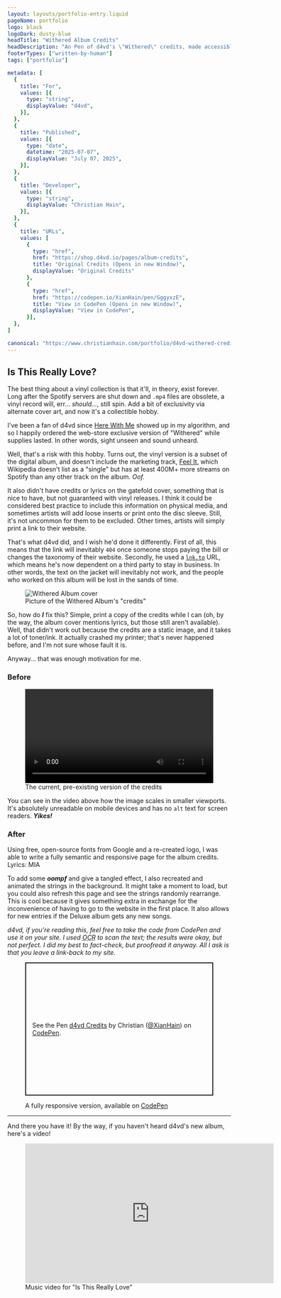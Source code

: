 ```yaml
---
layout: layouts/portfolio-entry.liquid
pageName: portfolio
logo: black
logoDark: dusty-blue
headTitle: "Withered Album Credits"
headDescription: "An Pen of d4vd's \"Withered\" credits, made accessible"
footerTypes: ["written-by-human"]
tags: ["portfolio"]

metadata: [
  {
    title: "For",
    values: [{
      type: "string",
      displayValue: "d4vd",
    }],
  },
  {
    title: "Published",
    values: [{
      type: "date",
      datetime: "2025-07-07",
      displayValue: "July 07, 2025",
    }],
  },
  {
    title: "Developer",
    values: [{
      type: "string",
      displayValue: "Christian Hain",
    }],
  },
  {
    title: "URLs",
    values: [
      {
        type: "href",
        href: "https://shop.d4vd.io/pages/album-credits",
        title: "Original Credits (Opens in new Window)",
        displayValue: "Original Credits"
      },
      {
        type: "href",
        href: "https://codepen.io/XianHain/pen/GggyxzE",
        title: "View in CodePen (Opens in new Window)",
        displayValue: "View in CodePen",
      }],
  },
]

canonical: "https://www.christianhain.com/portfolio/d4vd-withered-credits"
---
```


## Is This Really Love?
The best thing about a vinyl collection is that it'll, in theory, exist forever.
Long after the Spotify servers are shut down and `.mp4` files are obsolete, a
vinyl record will, err... _should..._, still spin. Add a bit of exclusivity via
alternate cover art, and now it's a collectible hobby.

I've been a fan of d4vd since
<a rel="nofollow" href="https://www.youtube.com/watch?v=B7Y4LHbpXv0" title="'Here With Me' Music Video (Opens in a new Window)" target="_blank">Here With Me</a>
showed up in my algorithm, and so I happily ordered the web-store exclusive
version of "Withered" while supplies lasted. In other words, sight unseen and
sound unheard.

Well, that's a risk with this hobby. Turns out, the vinyl version is a subset of
the digital album, and doesn't include the marketing track,
<a rel="nofollow" href="https://www.youtube.com/watch?v=vZi8ET9k11g" title="'Feel It' Music Video (Opens a new Window)">Feel It</a>,
which Wikipedia doesn't list as a "single" but has at least 400M+ more streams
on Spotify than any other track on the album. _Oof._

It also didn't have credits or lyrics on the gatefold cover, something that is
nice to have, but not guaranteed with vinyl releases. I think it could be
considered best practice to include this information on physical media, and
sometimes artists will add loose inserts or print onto the disc sleeve. Still,
it's not uncommon for them to be excluded. Other times, artists will simply
print a link to their website.

That's what d4vd did, and I wish he'd done it differently. First of all, this
means that the link will inevitably `404` once someone stops paying the bill or
changes the taxonomy of their website. Secondly, he used a
<a rel="nofollow" href="https://lnk.to" title="Good luck, who knows where this goes (Opens in a new Window)" target="_blank">`lnk.to`</a>
URL, which means he's now dependent on a third party to stay in business. In
other words, the text on the jacket will inevitably not work, and the people who
worked on this album will be lost in the sands of time.

<figure data-theme="polaroid">
  <img alt="Withered Album cover" src="https://assets.christianhain.com/pages/portfolio/d4vd-withered-credits/withered-album-back-cover.jpg">
  <figcaption>Picture of the Withered Album's "credits"</figcaption>
</figure>

So, how do ***I*** fix this? Simple, print a copy of the credits while I can
(oh, by the way, the album cover mentions lyrics, but those still aren't
available). Well, that didn't work out because the credits are a static
image, and it takes a lot of toner/ink. It actually crashed my printer; that's
never happened before, and I'm not sure whose fault it is.

Anyway... that was enough motivation for me.

### Before
<figure>
  <video controls autoplay style="inline-size: 100%;">
    <source src="https://assets.christianhain.com/pages/portfolio/d4vd-withered-credits/withered-existing-site.mp4" type="video/mp4" />
    Download the <a href="https://assets.christianhain.com/pages/portfolio/d4vd-withered-credits/withered-existing-site.mp4">video</a>
  </video>
  <figcaption>The current, pre-existing version of the credits</figcaption>
</figure>

You can see in the video above how the image scales in smaller viewports. It's
absolutely unreadable on mobile devices and has no `alt` text for screen
readers. ***Yikes!***

### After
Using free, open-source fonts from Google and a re-created logo, I was able to
write a fully semantic and responsive page for the album credits. Lyrics: MIA

To add some <b><i>oompf</i></b> and give a tangled effect, I also recreated and
animated the strings in the background. It might take a moment to load, but you
could also refresh this page and see the strings randomly rearrange. This is
cool because it gives something extra in exchange for the inconvenience of
having to go to the website in the first place. It also allows for new entries
if the Deluxe album gets any new songs.

_d4vd, if you're reading this, feel free to take the code from CodePen and use
it on your site. I used <abbr title="Optical Character Recognition">OCR</abbr>
to scan the text; the results were okay, but not perfect. I did my best to
fact-check, but proofread it anyway. All I ask is that you leave a link-back to
my site._

<style>.cp_embed_wrapper > iframe {block-size: 50vh;}</style>
<figure>
<p class="codepen" data-height="300" data-default-tab="result" data-slug-hash="GggyxzE" data-pen-title="d4vd Credits" data-user="XianHain" style="height: 300px; box-sizing: border-box; display: flex; align-items: center; justify-content: center; border: 2px solid; margin: 1em 0; padding: 1em;">
  <span>See the Pen <a href="https://codepen.io/XianHain/pen/GggyxzE">
  d4vd Credits</a> by Christian (<a href="https://codepen.io/XianHain">@XianHain</a>)
  on <a href="https://codepen.io">CodePen</a>.</span>
</p>
<script async src="https://public.codepenassets.com/embed/index.js"></script>
  <figcaption>
  A fully responsive version, available on 
    <a rel="nofollow" href="https://codepen.io/XianHain/pen/GggyxzE" title="View on CodePen (Opens in a New Window)" target="_blank">CodePen</a>
  </figcaption>
</figure>

<hr>

And there you have it! By the way, if you haven't heard d4vd's new album, here's
a video!
<figure data-theme="video-player">
  <iframe width="560" height="315" src="https://www.youtube.com/embed/ktcu9NVFYSo?si=rwIJmRgQ1uM6VcHI" title="YouTube video player" frameborder="0" allow="accelerometer; autoplay; clipboard-write; encrypted-media; gyroscope; picture-in-picture; web-share" referrerpolicy="strict-origin-when-cross-origin" allowfullscreen></iframe>
  <figcaption>Music video for "Is This Really Love"</figcaption>
</figure>
